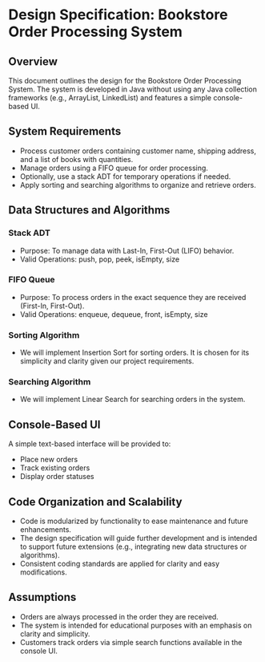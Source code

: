 # Design Specification: Bookstore Order Processing System

## Overview
This document outlines the design for the Bookstore Order Processing System. The system is developed in Java without using any Java collection frameworks (e.g., ArrayList, LinkedList) and features a simple console-based UI.

## System Requirements
- Process customer orders containing customer name, shipping address, and a list of books with quantities.
- Manage orders using a FIFO queue for order processing.
- Optionally, use a stack ADT for temporary operations if needed.
- Apply sorting and searching algorithms to organize and retrieve orders.

## Data Structures and Algorithms

### Stack ADT
- Purpose: To manage data with Last-In, First-Out (LIFO) behavior.
- Valid Operations: push, pop, peek, isEmpty, size

### FIFO Queue
- Purpose: To process orders in the exact sequence they are received (First-In, First-Out).
- Valid Operations: enqueue, dequeue, front, isEmpty, size

### Sorting Algorithm
- We will implement Insertion Sort for sorting orders. It is chosen for its simplicity and clarity given our project requirements.

### Searching Algorithm
- We will implement Linear Search for searching orders in the system.

## Console-Based UI
A simple text-based interface will be provided to:
- Place new orders
- Track existing orders
- Display order statuses

## Code Organization and Scalability
- Code is modularized by functionality to ease maintenance and future enhancements.
- The design specification will guide further development and is intended to support future extensions (e.g., integrating new data structures or algorithms).
- Consistent coding standards are applied for clarity and easy modifications.

## Assumptions
- Orders are always processed in the order they are received.
- The system is intended for educational purposes with an emphasis on clarity and simplicity.
- Customers track orders via simple search functions available in the console UI. 